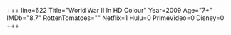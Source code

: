 +++
line=622
Title="World War II In HD Colour"
Year=2009
Age="7+"
IMDb="8.7"
RottenTomatoes=""
Netflix=1
Hulu=0
PrimeVideo=0
Disney=0
+++

